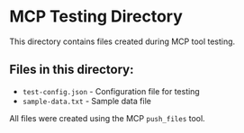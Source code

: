 # MCP Testing Directory

This directory contains files created during MCP tool testing.

## Files in this directory:
- `test-config.json` - Configuration file for testing
- `sample-data.txt` - Sample data file

All files were created using the MCP `push_files` tool.